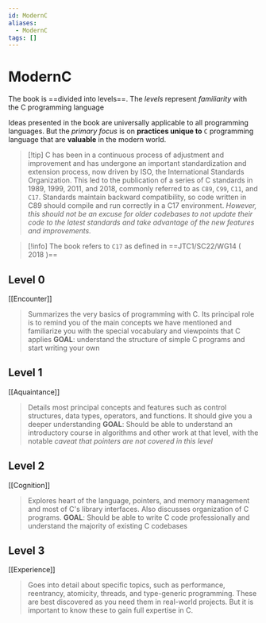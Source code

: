 ```yaml
---
id: ModernC
aliases:
  - ModernC
tags: []
---
```


# ModernC

The book is ==divided into levels==. The *levels* represent *familiarity* with the C programming language

Ideas presented in the book are universally applicable to all programming languages. But the *primary focus* is on **practices unique to** `C` programming language that are **valuable** in the modern world.

> [!tip]  C has been in a continuous process of adjustment and improvement and has undergone an important standardization and extension process, now driven by ISO, the International Standards Organization.
> This led to the publication of a series of C standards in 1989, 1999, 2011, and 2018, commonly referred to as `C89`, `C99`, `C11`, and `C17`. Standards maintain backward compatibility, so code written in C89 should compile and run correctly in a C17 environment.
> *However, this should not be an excuse for older codebases to not update their code to the latest standards and take advantage of the new features and improvements.*

> [!info] The book refers to `C17` as defined in ==JTC1/SC22/WG14 ( 2018 )==

## Level 0
[[Encounter]]
> Summarizes the very basics of programming with C. Its principal role is to remind you of the main concepts we have mentioned and familiarize you with the special vocabulary and viewpoints that C applies
> **GOAL**: understand the structure of simple C programs and start writing your own

## Level 1
[[Aquaintance]]
> Details most principal concepts and features such as control structures, data types, operators, and functions. It should give you a deeper understanding 
> **GOAL**: Should be able to understand an introductory course in algorithms and other work at that level, with the notable *caveat that pointers are not covered in this level*

## Level 2
[[Cognition]]
> Explores heart of the language, pointers, and memory management and most of C's library interfaces. Also discusses organization of C programs.
> **GOAL**: Should be able to write C code professionally and understand the majority of existing C codebases

## Level 3
[[Experience]]
> Goes into detail about specific topics, such as performance, reentrancy, atomicity, threads, and type-generic programming. These are best discovered as you need them in real-world projects. But it is important to know these to gain full expertise in C.
